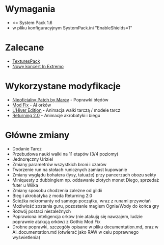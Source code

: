 # Wymagania

* <= System Pack 1.6
* w pliku konfiguracyjnym SystemPack.ini "EnableShields=1"

# Zalecane

* [TexturesPack](https://github.com/PiotrDrozdz96/Gothic/wiki/TexturesPack)
* [Nowy koncert In Extremo](https://github.com/PiotrDrozdz96/Gothic/wiki/In-Extremo)

# Wykorzystane modyfikacje
* [Nieoficjalny Patch by Marev](https://themodders.org/index.php?topic=26604.0) - Poprawki błędów
* [Mod Fix](https://rpgrussia.com/threads/gothic-mod-fix.6520/) - AI orków
* [L'Hiver Edition](https://themodders.org/index.php?topic=27984.0) - Animacja walki tarczą / modele tarcz
* [Returning 2.0](http://bractwospolszczenia.pl/showthread.php?tid=468) - Animacje akrobatyki i biegu

# Główne zmiany

* Dodanie Tarcz
* Przebudowa nauki walki na 11 etapów (3/4 poziomy)
* Jednoręczny Uriziel
* Zmiany parametrów wszystkich broni i czarów
* Tworzenie run na stołach runicznych zamiast kupowanie
* Zmiany wyglądu bohatera (łysy, tatuaże) przy pancerzach obozu sekty
* Miniquesty z dubbingiem np. oddawanie złotych monet Diego, sprzedaż futer u Wilka
* Zmiany sposobu chodzenia zależne od gildii
* Bieg i akrobatyka z moda Returning 2.0
* Ścieżka nekromanty od samego początku, wraz z runami przywołań
* Możlwiość zostania guru, pozostanie magiem Ognia/Wody do końca gry
* Rozwój postaci niezależnych
* Poprawiona inteligencja orków (nie atakują się nawzajem, ludzie poprawnie atakują orków) z Gothic Mod Fix
* Drobne poprawki, szczegóły opisane w pliku documentation.md, oraz w AI_documentation.md (otwierać jako RAW w celu poprawnego wyświetlenia)

